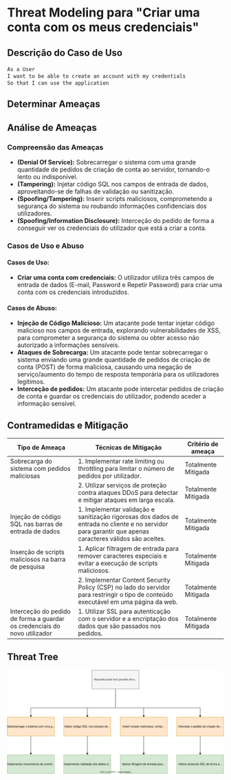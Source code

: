 # Threat Modeling para "Criar uma conta com os meus credenciais"

## Descrição do Caso de Uso

```
As a User
I want to be able to create an account with my credentials
So that I can use the application
```

## Determinar Ameaças

## Análise de Ameaças

### Compreensão das Ameaças

- **(Denial Of Service):** Sobrecarregar o sistema com uma grande quantidade de pedidos de criação de conta ao servidor,
tornando-o lento ou indisponível.
- **(Tampering):** Injetar código SQL nos campos de entrada de dados, aproveitando-se de falhas de validação ou sanitização.
- **(Spoofing/Tampering):** Inserir scripts maliciosos, comprometendo a segurança do sistema ou roubando informações 
confidenciais dos utilizadores.
- **(Spoofing/Information Disclosure):** Interceção do pedido de forma a conseguir ver os credenciais do utilizador que está a 
criar a conta.

### Casos de Uso e Abuso

#### Casos de Uso:

- **Criar uma conta com credenciais:** O utilizador utiliza três campos de entrada de dados (E-mail, Password e Repetir 
Password) para criar uma conta com os credenciais introduzidos.

#### Casos de Abuso:

- **Injeção de Código Malicioso:** Um atacante pode tentar injetar código malicioso nos campos de entrada, explorando 
vulnerabilidades de XSS, para comprometer a segurança do sistema ou obter acesso não autorizado a informações sensíveis.
- **Ataques de Sobrecarga:** Um atacante pode tentar sobrecarregar o sistema enviando uma grande quantidade de pedidos 
de criação de conta (POST) de forma maliciosa, causando uma negação de serviço/aumento do tempo de resposta temporária 
para os utilizadores legítimos.
- **Interceção de pedidos:** Um atacante pode intercetar pedidos de criação de conta e guardar os credenciais do utilizador,
podendo aceder a informação sensível.

## Contramedidas e Mitigação

| Tipo de Ameaça                                                            | Técnicas de Mitigação                                                                                                                                   | Critério de ameaça  |
|---------------------------------------------------------------------------|---------------------------------------------------------------------------------------------------------------------------------------------------------|---------------------|
| Sobrecarga do sistema com pedidos maliciosas                              | 1. Implementar rate limiting ou throttling para limitar o número de pedidos por utilizador.                                                             | Totalmente Mitigada |
|                                                                           | 2. Utilizar serviços de proteção contra ataques DDoS para detectar e mitigar ataques em larga escala.                                                   | Totalmente Mitigada |
| Injeção de código SQL nas barras de entrada de dados                      | 1. Implementar validação e sanitização rigorosas dos dados de entrada no cliente e no servidor para garantir que apenas caracteres válidos são aceites. | Totalmente Mitigada |
| Inserção de scripts maliciosos na barra de pesquisa                       | 1. Aplicar filtragem de entrada para remover caracteres especiais e evitar a execução de scripts maliciosos.                                            | Totalmente Mitigada |
|                                                                           | 2. Implementar Content Security Policy (CSP) no lado do servidor para restringir o tipo de conteúdo executável em uma página da web.                    | Totalmente Mitigada |
| Interceção do pedido de forma a guardar os credenciais do novo utilizador | 1. Utilizar SSL para autenticação com o servidor e a encriptação dos dados que são passados nos pedidos.                                                | Totalmente Mitigada |

## Threat Tree

![US 7 - Threat Tree.svg](US7ThreatTree.svg)